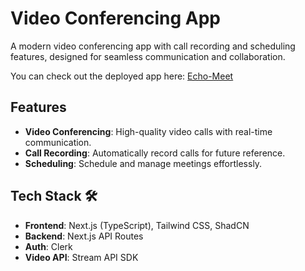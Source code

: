 # Video Conferencing App

A modern video conferencing app with call recording and scheduling features, designed for seamless communication and collaboration.

You can check out the deployed app here: [Echo-Meet](https://echo-meet-j2o9.vercel.app/)

## Features
- **Video Conferencing**: High-quality video calls with real-time communication.
- **Call Recording**: Automatically record calls for future reference.
- **Scheduling**: Schedule and manage meetings effortlessly.

## Tech Stack 🛠️

- **Frontend**: Next.js (TypeScript), Tailwind CSS, ShadCN
- **Backend**: Next.js API Routes
- **Auth**: Clerk
- **Video API**: Stream API SDK